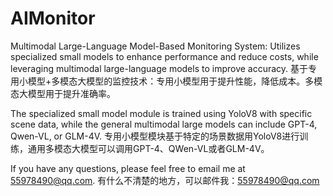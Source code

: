 # AIMonitor

Multimodal Large-Language Model-Based Monitoring System: Utilizes specialized small models to enhance performance and reduce costs, while leveraging multimodal large-language models to improve accuracy.
基于专用小模型+多模态大模型的监控技术：专用小模型用于提升性能，降低成本。多模态大模型用于提升准确率。

The specialized small model module is trained using YoloV8 with specific scene data, while the general multimodal large models can include GPT-4, Qwen-VL, or GLM-4V.
专用小模型模块基于特定的场景数据用YoloV8进行训练，通用多模态大模型可以调用GPT-4、QWen-VL或者GLM-4V。

If you have any questions, please feel free to email me at 55978490@qq.com.
有什么不清楚的地方，可以邮件我：55978490@qq.com
